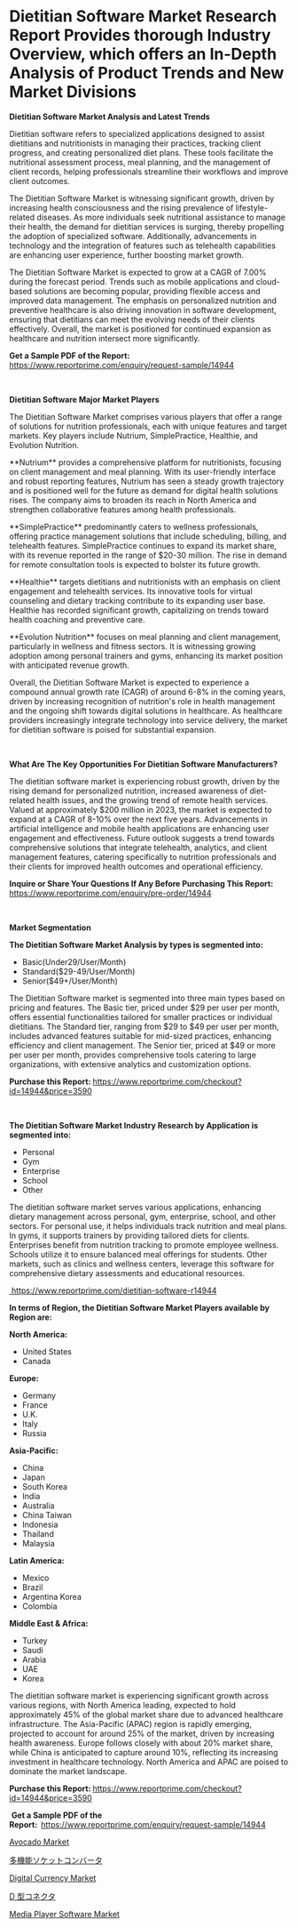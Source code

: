 <p><h1>Dietitian Software Market Research Report Provides thorough Industry Overview, which offers an In-Depth Analysis of Product Trends and New Market Divisions</h1></p><p><strong>Dietitian Software Market Analysis and Latest Trends</strong></p>
<p><p>Dietitian software refers to specialized applications designed to assist dietitians and nutritionists in managing their practices, tracking client progress, and creating personalized diet plans. These tools facilitate the nutritional assessment process, meal planning, and the management of client records, helping professionals streamline their workflows and improve client outcomes.</p><p>The Dietitian Software Market is witnessing significant growth, driven by increasing health consciousness and the rising prevalence of lifestyle-related diseases. As more individuals seek nutritional assistance to manage their health, the demand for dietitian services is surging, thereby propelling the adoption of specialized software. Additionally, advancements in technology and the integration of features such as telehealth capabilities are enhancing user experience, further boosting market growth.</p><p>The Dietitian Software Market is expected to grow at a CAGR of 7.00% during the forecast period. Trends such as mobile applications and cloud-based solutions are becoming popular, providing flexible access and improved data management. The emphasis on personalized nutrition and preventive healthcare is also driving innovation in software development, ensuring that dietitians can meet the evolving needs of their clients effectively. Overall, the market is positioned for continued expansion as healthcare and nutrition intersect more significantly.</p></p>
<p><strong>Get a Sample PDF of the Report:&nbsp;</strong> <a href="https://www.reportprime.com/enquiry/request-sample/14944">https://www.reportprime.com/enquiry/request-sample/14944</a></p>
<p>&nbsp;</p>
<p><strong>Dietitian Software Major Market Players</strong></p>
<p><p>The Dietitian Software Market comprises various players that offer a range of solutions for nutrition professionals, each with unique features and target markets. Key players include Nutrium, SimplePractice, Healthie, and Evolution Nutrition.</p><p>**Nutrium** provides a comprehensive platform for nutritionists, focusing on client management and meal planning. With its user-friendly interface and robust reporting features, Nutrium has seen a steady growth trajectory and is positioned well for the future as demand for digital health solutions rises. The company aims to broaden its reach in North America and strengthen collaborative features among health professionals.</p><p>**SimplePractice** predominantly caters to wellness professionals, offering practice management solutions that include scheduling, billing, and telehealth features. SimplePractice continues to expand its market share, with its revenue reported in the range of $20-30 million. The rise in demand for remote consultation tools is expected to bolster its future growth.</p><p>**Healthie** targets dietitians and nutritionists with an emphasis on client engagement and telehealth services. Its innovative tools for virtual counseling and dietary tracking contribute to its expanding user base. Healthie has recorded significant growth, capitalizing on trends toward health coaching and preventive care.</p><p>**Evolution Nutrition** focuses on meal planning and client management, particularly in wellness and fitness sectors. It is witnessing growing adoption among personal trainers and gyms, enhancing its market position with anticipated revenue growth.</p><p>Overall, the Dietitian Software Market is expected to experience a compound annual growth rate (CAGR) of around 6-8% in the coming years, driven by increasing recognition of nutrition's role in health management and the ongoing shift towards digital solutions in healthcare. As healthcare providers increasingly integrate technology into service delivery, the market for dietitian software is poised for substantial expansion.</p></p>
<p>&nbsp;</p>
<p><strong>What Are The Key Opportunities For Dietitian Software Manufacturers?</strong></p>
<p><p>The dietitian software market is experiencing robust growth, driven by the rising demand for personalized nutrition, increased awareness of diet-related health issues, and the growing trend of remote health services. Valued at approximately $200 million in 2023, the market is expected to expand at a CAGR of 8-10% over the next five years. Advancements in artificial intelligence and mobile health applications are enhancing user engagement and effectiveness. Future outlook suggests a trend towards comprehensive solutions that integrate telehealth, analytics, and client management features, catering specifically to nutrition professionals and their clients for improved health outcomes and operational efficiency.</p></p>
<p><strong>Inquire or Share Your Questions If Any Before Purchasing This Report:</strong> <a href="https://www.reportprime.com/enquiry/pre-order/14944">https://www.reportprime.com/enquiry/pre-order/14944</a></p>
<p>&nbsp;</p>
<p><strong>Market Segmentation</strong></p>
<p><strong>The Dietitian Software Market Analysis by types is segmented into:</strong></p>
<p><ul><li>Basic(Under29/User/Month)</li><li>Standard($29-49/User/Month)</li><li>Senior($49+/User/Month)</li></ul></p>
<p><p>The Dietitian Software market is segmented into three main types based on pricing and features. The Basic tier, priced under $29 per user per month, offers essential functionalities tailored for smaller practices or individual dietitians. The Standard tier, ranging from $29 to $49 per user per month, includes advanced features suitable for mid-sized practices, enhancing efficiency and client management. The Senior tier, priced at $49 or more per user per month, provides comprehensive tools catering to large organizations, with extensive analytics and customization options.</p></p>
<p><strong>Purchase this Report:&nbsp;</strong><a href="https://www.reportprime.com/checkout?id=14944&price=3590">https://www.reportprime.com/checkout?id=14944&price=3590</a></p>
<p>&nbsp;</p>
<p><strong>The Dietitian Software Market Industry Research by Application is segmented into:</strong></p>
<p><ul><li>Personal</li><li>Gym</li><li>Enterprise</li><li>School</li><li>Other</li></ul></p>
<p><p>The dietitian software market serves various applications, enhancing dietary management across personal, gym, enterprise, school, and other sectors. For personal use, it helps individuals track nutrition and meal plans. In gyms, it supports trainers by providing tailored diets for clients. Enterprises benefit from nutrition tracking to promote employee wellness. Schools utilize it to ensure balanced meal offerings for students. Other markets, such as clinics and wellness centers, leverage this software for comprehensive dietary assessments and educational resources.</p></p>
<p><a href="https://www.reportprime.com/dietitian-software-r14944">&nbsp;https://www.reportprime.com/dietitian-software-r14944</a></p>
<p><strong>In terms of Region, the Dietitian Software Market Players available by Region are:</strong></p>
<p>
    <p> <strong> North America: </strong>
        <ul>
            <li>United States</li>
            <li>Canada</li>
        </ul>
        </p> 
    <p> <strong> Europe: </strong>
        <ul>
            <li>Germany</li>
            <li>France</li>
            <li>U.K.</li>
            <li>Italy</li>
            <li>Russia</li>
        </ul>
        </p> 
    <p> <strong> Asia-Pacific: </strong>
        <ul>
            <li>China</li>
            <li>Japan</li>
            <li>South Korea</li>
            <li>India</li>
            <li>Australia</li>
            <li>China Taiwan</li>
            <li>Indonesia</li>
            <li>Thailand</li>
            <li>Malaysia</li>
        </ul>
        </p> 
    <p> <strong> Latin America: </strong>
        <ul>
            <li>Mexico</li>
            <li>Brazil</li>
            <li>Argentina Korea</li>
            <li>Colombia</li>
        </ul>
        </p> 
    <p> <strong> Middle East & Africa: </strong>
        <ul>
            <li>Turkey</li>
            <li>Saudi</li>
            <li>Arabia</li>
            <li>UAE</li>
            <li>Korea</li>
        </ul>
    </p>
    </p>
<p><p>The dietitian software market is experiencing significant growth across various regions, with North America leading, expected to hold approximately 45% of the global market share due to advanced healthcare infrastructure. The Asia-Pacific (APAC) region is rapidly emerging, projected to account for around 25% of the market, driven by increasing health awareness. Europe follows closely with about 20% market share, while China is anticipated to capture around 10%, reflecting its increasing investment in healthcare technology. North America and APAC are poised to dominate the market landscape.</p></p>
<p><strong>Purchase this Report: </strong><a href="https://www.reportprime.com/checkout?id=14944&price=3590">https://www.reportprime.com/checkout?id=14944&price=3590</a></p>
<p>&nbsp;<strong>Get a Sample PDF of the Report:&nbsp;&nbsp;</strong><a href="https://www.reportprime.com/enquiry/request-sample/14944">https://www.reportprime.com/enquiry/request-sample/14944</a></p>
<p><strong></strong></p>
<p><p><a href="https://issuu.com/reportprime-2/docs/avocado-market-size-2030.pptx_45ec959ee48cda">Avocado Market</a></p><p><a href="https://medium.com/@burtruozzos0f/multifunction-socket-converter-market-%E3%81%AE%E3%82%B0%E3%83%AD%E3%83%BC%E3%83%90%E3%83%AB%E5%B8%82%E5%A0%B4%E6%A6%82%E8%A6%81%E3%81%AF-%E4%B8%96%E7%95%8C%E3%81%8A%E3%82%88%E3%81%B3%E4%B8%BB%E8%A6%81%E5%B8%82%E5%A0%B4%E3%81%AB%E3%81%8A%E3%81%91%E3%82%8B%E6%A5%AD%E7%95%8C%E3%81%AB%E5%BD%B1%E9%9F%BF%E3%82%92%E4%B8%8E%E3%81%88%E3%82%8B%E4%B8%BB%E8%A6%81%E3%81%AA%E3%83%88%E3%83%AC%E3%83%B3%E3%83%89%E3%81%AB%E3%81%A4%E3%81%84%E3%81%A6-%E7%8B%AC%E8%87%AA%E3%81%AE%E8%A6%96%E7%82%B9%E3%82%92%E6%8F%90%E4%BE%9B%E3%81%97%E3%81%BE%E3%81%99-25cbea3e9820">多機能ソケットコンバータ</a></p><p><a href="https://www.linkedin.com/pulse/digital-currency-market-indicators-size-regional-breakdown-4bhqf?trackingId=gT4%2BQU6HTP6hu9BAif7TFw%3D%3D">Digital Currency Market</a></p><p><a href="https://medium.com/@zionmetz1960/d-shaped-connectors-market-%E3%81%AF-%E3%82%B3%E3%82%B9%E3%83%88%E7%AE%A1%E7%90%86%E3%81%A8%E5%8A%B9%E7%8E%87%E5%90%91%E4%B8%8A%E3%82%92%E5%84%AA%E5%85%88%E3%81%97%E3%81%BE%E3%81%99-%E3%81%95%E3%82%89%E3%81%AB-%E5%A0%B1%E5%91%8A%E6%9B%B8%E3%81%AF%E5%B8%82%E5%A0%B4%E3%81%AE%E9%9C%80%E8%A6%81%E9%9D%A2%E3%81%A8%E4%BE%9B%E7%B5%A6%E9%9D%A2%E3%81%AE%E4%B8%A1%E6%96%B9%E3%82%92%E3%82%AB%E3%83%90%E3%83%BC%E3%81%97%E3%81%A6%E3%81%84%E3%81%BE%E3%81%99-d-shaped-connectors-21d203976948">D 型コネクタ</a></p><p><a href="https://www.linkedin.com/pulse/insights-media-player-software-market-size-which-expanding-si0mf?trackingId=OgUoGgpTTmy%2B%2F5Vtw5%2BwuA%3D%3D">Media Player Software Market</a></p></p>